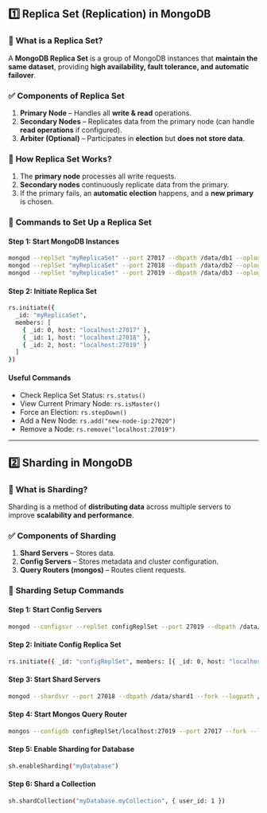 ## 1️⃣ Replica Set (Replication) in MongoDB

### 🔹 **What is a Replica Set?**
A **MongoDB Replica Set** is a group of MongoDB instances that **maintain the same dataset**, providing **high availability, fault tolerance, and automatic failover**.

### ✅ **Components of Replica Set**
1. **Primary Node** – Handles all **write & read** operations.
2. **Secondary Nodes** – Replicates data from the primary node (can handle **read operations** if configured).
3. **Arbiter (Optional)** – Participates in **election** but **does not store data**.

### 🔹 **How Replica Set Works?**
1. The **primary node** processes all write requests.
2. **Secondary nodes** continuously replicate data from the primary.
3. If the primary fails, an **automatic election** happens, and a **new primary** is chosen.

### 🔹 **Commands to Set Up a Replica Set**
#### **Step 1: Start MongoDB Instances**
```sh
mongod --replSet "myReplicaSet" --port 27017 --dbpath /data/db1 --oplogSize 128 --fork --logpath /data/logs/mongo1.log
mongod --replSet "myReplicaSet" --port 27018 --dbpath /data/db2 --oplogSize 128 --fork --logpath /data/logs/mongo2.log
mongod --replSet "myReplicaSet" --port 27019 --dbpath /data/db3 --oplogSize 128 --fork --logpath /data/logs/mongo3.log
```

#### **Step 2: Initiate Replica Set**
```sh
rs.initiate({
  _id: "myReplicaSet",
  members: [
    { _id: 0, host: "localhost:27017" },
    { _id: 1, host: "localhost:27018" },
    { _id: 2, host: "localhost:27019" }
  ]
})
```

#### **Useful Commands**
- Check Replica Set Status: `rs.status()`
- View Current Primary Node: `rs.isMaster()`
- Force an Election: `rs.stepDown()`
- Add a New Node: `rs.add("new-node-ip:27020")`
- Remove a Node: `rs.remove("localhost:27019")`

---
## 2️⃣ Sharding in MongoDB

### 🔹 **What is Sharding?**
Sharding is a method of **distributing data** across multiple servers to improve **scalability and performance**.

### ✅ **Components of Sharding**
1. **Shard Servers** – Stores data.
2. **Config Servers** – Stores metadata and cluster configuration.
3. **Query Routers (mongos)** – Routes client requests.

### 🔹 **Sharding Setup Commands**
#### **Step 1: Start Config Servers**
```sh
mongod --configsvr --replSet configReplSet --port 27019 --dbpath /data/configdb --logpath /data/logs/config.log --fork
```

#### **Step 2: Initiate Config Replica Set**
```sh
rs.initiate({ _id: "configReplSet", members: [{ _id: 0, host: "localhost:27019" }] })
```

#### **Step 3: Start Shard Servers**
```sh
mongod --shardsvr --port 27018 --dbpath /data/shard1 --fork --logpath /data/logs/shard1.log
```

#### **Step 4: Start Mongos Query Router**
```sh
mongos --configdb configReplSet/localhost:27019 --port 27017 --fork --logpath /data/logs/mongos.log
```

#### **Step 5: Enable Sharding for Database**
```sh
sh.enableSharding("myDatabase")
```

#### **Step 6: Shard a Collection**
```sh
sh.shardCollection("myDatabase.myCollection", { user_id: 1 })
```

